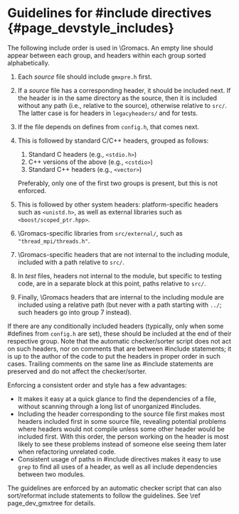 Guidelines for \#include directives {#page_devstyle_includes}
===================================

The following include order is used in \Gromacs. An empty line should appear
between each group, and headers within each group sorted alphabetically.

 1. Each _source_ file should include `gmxpre.h` first.
 2. If a _source_ file has a corresponding header, it should be included next.
    If the header is in the same directory as the source, then it is included
    without any path (i.e., relative to the source), otherwise relative to
    `src/`.  The latter case is for headers in `legacyheaders/` and for tests.
 3. If the file depends on defines from `config.h`, that comes next.
 4. This is followed by standard C/C++ headers, grouped as follows:

     1. Standard C headers (e.g., `<stdio.h>`)
     2. C++ versions of the above (e.g., `<cstdio>`)
     3. Standard C++ headers (e.g., `<vector>`)

    Preferably, only one of the first two groups is present, but this is not
    enforced.
 5. This is followed by other system headers: platform-specific headers such as
    `<unistd.h>`, as well as external libraries such as
    `<boost/scoped_ptr.hpp>`.
 6. \Gromacs-specific libraries from `src/external/`, such as
    `"thread_mpi/threads.h"`.
 7. \Gromacs-specific headers that are not internal to the including module,
    included with a path relative to `src/`.
 8. In _test_ files, headers not internal to the module, but specific to
    testing code, are in a separate block at this point, paths relative to
    `src/`.
 9. Finally, \Gromacs headers that are internal to the including module are
    included using a relative path (but never with a path starting with `../`;
    such headers go into group 7 instead).

If there are any conditionally included headers (typically, only when some
\#defines from `config.h` are set), these should be included at the end of
their respective group.  Note that the automatic checker/sorter script does not
act on such headers, nor on comments that are between \#include statements; it
is up to the author of the code to put the headers in proper order in such
cases.  Trailing comments on the same line as \#include statements are
preserved and do not affect the checker/sorter.

Enforcing a consistent order and style has a few advantages:
 * It makes it easy at a quick glance to find the dependencies of a file,
   without scanning through a long list of unorganized \#includes.
 * Including the header corresponding to the source file first makes most
   headers included first in some source file, revealing potential problems
   where headers would not compile unless some other header would be included
   first.  With this order, the person working on the header is most likely to
   see these problems instead of someone else seeing them later when
   refactoring unrelated code.
 * Consistent usage of paths in \#include directives makes it easy to use
   `grep` to find all uses of a header, as well as all include dependencies
   between two modules.

The guidelines are enforced by an automatic checker script that can also
sort/reformat include statements to follow the guidelines.
See \ref page_dev_gmxtree for details.

